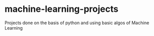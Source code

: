 # machine-learning-projects
Projects done on the basis of python and using basic algos of Machine Learning
